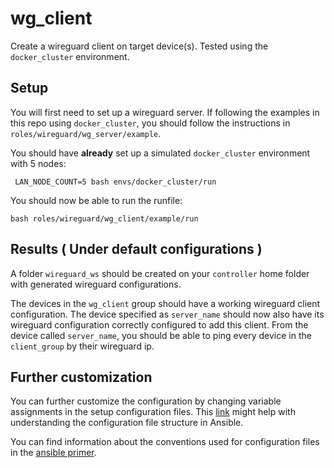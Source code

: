 # wg_client
Create a wireguard client on target device(s). Tested using the `docker_cluster` environment.

## Setup
You will first need to set up a wireguard server. If following the examples in this repo using `docker_cluster`, you should follow the instructions in `roles/wireguard/wg_server/example`.

You should have **already** set up a simulated `docker_cluster` environment with 5 nodes:
```
 LAN_NODE_COUNT=5 bash envs/docker_cluster/run
```

You should now be able to run the runfile:
```
bash roles/wireguard/wg_client/example/run
```

## Results ( Under default configurations )
A folder `wireguard_ws` should be created on your `controller` home folder with generated wireguard configurations.

The devices in the `wg_client` group should have a working wireguard client configuration. The device specified as `server_name` should now also have its wireguard configuration correctly configured to add this client. From the device called `server_name`, you should be able to ping every device in the `client_group` by their wireguard ip.


## Further customization
You can further customize the configuration by changing variable assignments in the setup configuration files. This [link](https://docs.ansible.com/ansible/latest/user_guide/intro_inventory.html#group-variables) might help with understanding the configuration file structure in Ansible.

You can find information about the conventions used for configuration files in the [ansible primer](/docs/ansible_primer.md#Conventions).


